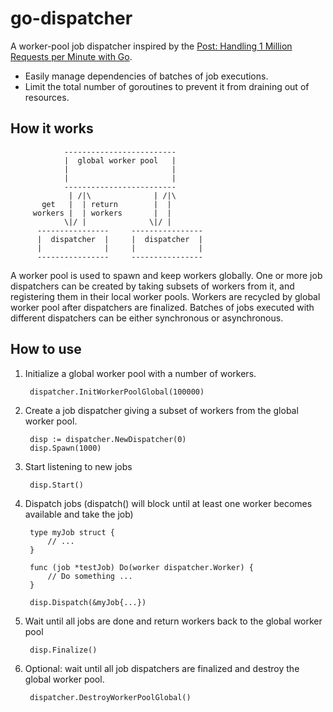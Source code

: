 # go-dispatcher
A worker-pool job dispatcher inspired by the [Post: Handling 1 Million Requests per Minute with Go](http://marcio.io/2015/07/handling-1-million-requests-per-minute-with-golang/).

* Easily manage dependencies of batches of job executions.
* Limit the total number of goroutines to prevent it from draining out of resources.

## How it works

                -------------------------
                |  global worker pool   |
                |                       |
                |                       |
                -------------------------
                 | /|\              | /|\
           get   |  | return        |  |
         workers |  | workers       |  |
                \|/ |              \|/ |
          ----------------     ----------------
          |  dispatcher  |     |  dispatcher  |
          |              |     |              |
          ----------------     ----------------

A worker pool is used to spawn and keep workers globally. One or more job dispatchers can be created by taking subsets of workers from it, and registering them in their local worker pools. Workers are recycled by global worker pool after dispatchers are finalized. Batches of jobs executed with different dispatchers can be either synchronous or asynchronous.

## How to use

1. Initialize a global worker pool with a number of workers.

        dispatcher.InitWorkerPoolGlobal(100000)

2. Create a job dispatcher giving a subset of workers from the global worker pool.

        disp := dispatcher.NewDispatcher(0)
        disp.Spawn(1000)

3. Start listening to new jobs

        disp.Start()

4. Dispatch jobs (dispatch() will block until at least one worker becomes available and take the job)

        type myJob struct {
            // ...
        }

        func (job *testJob) Do(worker dispatcher.Worker) {
            // Do something ...
        }

        disp.Dispatch(&myJob{...})

5. Wait until all jobs are done and return workers back to the global worker pool

        disp.Finalize()

6. Optional: wait until all job dispatchers are finalized and destroy the global worker pool.

        dispatcher.DestroyWorkerPoolGlobal()
